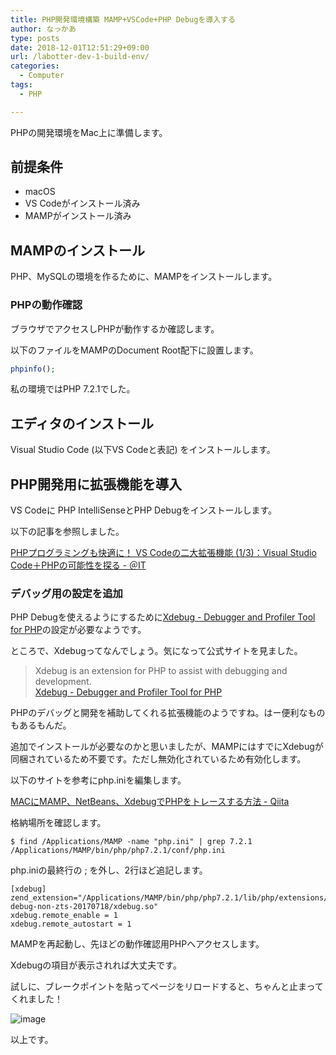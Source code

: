 ```yaml
---
title: PHP開発環境構築 MAMP+VSCode+PHP Debugを導入する
author: なっかあ
type: posts
date: 2018-12-01T12:51:29+09:00
url: /labotter-dev-1-build-env/
categories:
  - Computer
tags:
  - PHP

---
```

  
PHPの開発環境をMac上に準備します。

## 前提条件

* macOS
* VS Codeがインストール済み
* MAMPがインストール済み

## MAMPのインストール

PHP、MySQLの環境を作るために、MAMPをインストールします。

### PHPの動作確認

ブラウザでアクセスしPHPが動作するか確認します。
  
以下のファイルをMAMPのDocument Root配下に設置します。

```php
phpinfo();
```

私の環境ではPHP 7.2.1でした。

## エディタのインストール

Visual Studio Code (以下VS Codeと表記) をインストールします。

## PHP開発用に拡張機能を導入

VS Codeに PHP IntelliSenseとPHP Debugをインストールします。
  
以下の記事を参照しました。

[PHPプログラミングも快適に！ VS Codeの二大拡張機能 (1/3)：Visual Studio Code＋PHPの可能性を探る - ＠IT](https://www.atmarkit.co.jp/ait/articles/1809/11/news028.html)

### デバッグ用の設定を追加

PHP Debugを使えるようにするために[Xdebug - Debugger and Profiler Tool for PHP](https://xdebug.org/)の設定が必要なようです。

ところで、Xdebugってなんでしょう。気になって公式サイトを見ました。

> Xdebug is an extension for PHP to assist with debugging and development.  
> [Xdebug - Debugger and Profiler Tool for PHP](https://xdebug.org/)

PHPのデバッグと開発を補助してくれる拡張機能のようですね。はー便利なものもあるもんだ。

追加でインストールが必要なのかと思いましたが、MAMPにはすでにXdebugが同梱されているため不要です。ただし無効化されているため有効化します。
  
以下のサイトを参考にphp.iniを編集します。

[MACにMAMP、NetBeans、XdebugでPHPをトレースする方法 - Qiita](https://qiita.com/y-ta/items/fc54af35026550eb5bc6)

格納場所を確認します。

```
$ find /Applications/MAMP -name "php.ini" | grep 7.2.1
/Applications/MAMP/bin/php/php7.2.1/conf/php.ini
```

php.iniの最終行の ; を外し、2行ほど追記します。

```
[xdebug]
zend_extension="/Applications/MAMP/bin/php/php7.2.1/lib/php/extensions/no-debug-non-zts-20170718/xdebug.so"
xdebug.remote_enable = 1
xdebug.remote_autostart = 1
```
    
MAMPを再起動し、先ほどの動作確認用PHPへアクセスします。
  
Xdebugの項目が表示されれば大丈夫です。

試しに、ブレークポイントを貼ってページをリロードすると、ちゃんと止まってくれました！

![image](https://7ka.org/wp-content/uploads/2018/12/20181201-php-debug-768x534.png)

以上です。
